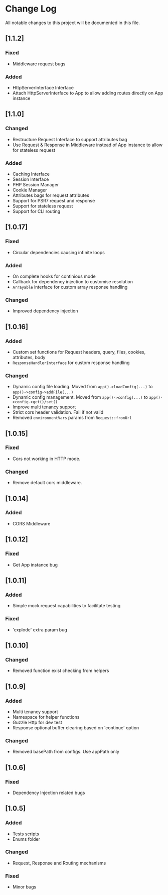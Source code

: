 # Change Log

All notable changes to this project will be documented in this file.

## [1.1.2]

### Fixed

-   Middleware request bugs

### Added

-   HttpServerInterface Interface
-   Attach HttpServerInterface to App to allow adding routes directly on App instance

## [1.1.0]

### Changed

-   Restructure Request Interface to support attributes bag
-   Use Request & Response in Middleware instead of App instance to allow for stateless request

### Added

-   Caching Interface
-   Session Interface
-   PHP Session Manager
-   Cookie Manager
-   Attributes bags for request attributes
-   Support for PSR7 request and response
-   Support for stateless request
-   Support for CLI routing

## [1.0.17]

### Fixed

-   Circular dependencies causing infinite loops

### Added

-   On complete hooks for continious mode
-   Callback for dependency injection to customise resolution
-   `Arrayable` interface for custom array response handling

### Changed

-   Improved dependency injection

## [1.0.16]

### Added

-   Custom set functions for Request headers, query, files, cookies, attributes, body
-   `ResponseHandlerInterface` for custom response handling

### Changed

-   Dynamic config file loading. Moved from `app()->loadConfig(...)` to `app()->config->addFile(...)`
-   Dynamic config management. Moved from `app()->config(...)` to `app()->config->get()/set()`
-   Improve multi tenancy support
-   Strict cors header validation. Fail if not valid
-   Removed `environmentVars` params from `Request::fromUrl`

## [1.0.15]

### Fixed

-   Cors not working in HTTP mode.

### Changed

-   Remove default cors middleware.

## [1.0.14]

### Added

-   CORS Middleware

## [1.0.12]

### Fixed

-   Get App instance bug

## [1.0.11]

### Added

-   Simple mock request capabilities to facilitate testing

### Fixed

-   'explode' extra param bug

## [1.0.10]

### Changed

-   Removed function exist checking from helpers

## [1.0.9]

### Added

-   Multi tenancy support
-   Namespace for helper functions
-   Guzzle Http for dev test
-   Response optional buffer clearing based on 'continue' option

### Changed

-   Removed basePath from configs. Use appPath only

## [1.0.6]

### Fixed

-   Dependency Injection related bugs

## [1.0.5]

### Added

-   Tests scripts
-   Enums folder

### Changed

-   Request, Response and Routing mechanisms

### Fixed

-   Minor bugs
